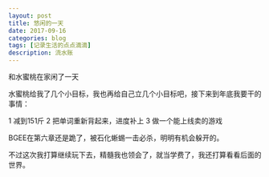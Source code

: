```yaml
---
layout: post
title: 悠闲的一天
date: 2017-09-16
categories: blog
tags: [记录生活的点点滴滴]
description: 流水账
---
```


和水蜜桃在家闲了一天

水蜜桃给我了几个小目标，我也再给自己立几个小目标吧，接下来到年底我要干的事情：

1 减到151斤
2 把单词重新背起来，进度补上
3 做一个能上线卖的游戏

BGEE在第六章还是跪了，被石化蜥蜴一击必杀，明明有机会躲开的。

不过这次我打算继续玩下去，精髓我也领会了，就当学费了，我还打算看看后面的世界。







 















